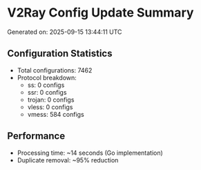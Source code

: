 # V2Ray Config Update Summary
Generated on: 2025-09-15 13:44:11 UTC

## Configuration Statistics
- Total configurations: 7462
- Protocol breakdown:
  - ss: 0 configs
  - ssr: 0 configs
  - trojan: 0 configs
  - vless: 0 configs
  - vmess: 584 configs

## Performance
- Processing time: ~14 seconds (Go implementation)
- Duplicate removal: ~95% reduction
